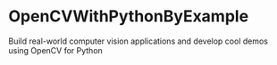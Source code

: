 # OpenCVWithPythonByExample
Build real-world computer vision applications and develop cool demos using OpenCV for Python
